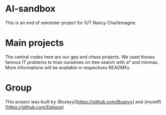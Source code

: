 # AI-sandbox
This is an end of semester project for IUT Nancy Charlemagne.

# Main projects
The central codes here are our gps and chess projects. We used thoses famous IT problems to trian ourselves on tree search with a* and minmax. 
More informations will be available in respectives READMEs.

# Group
This project was built by (Bozeyy)[https://github.com/Bozeyy] and (myself)[https://github.com/Delioos)
